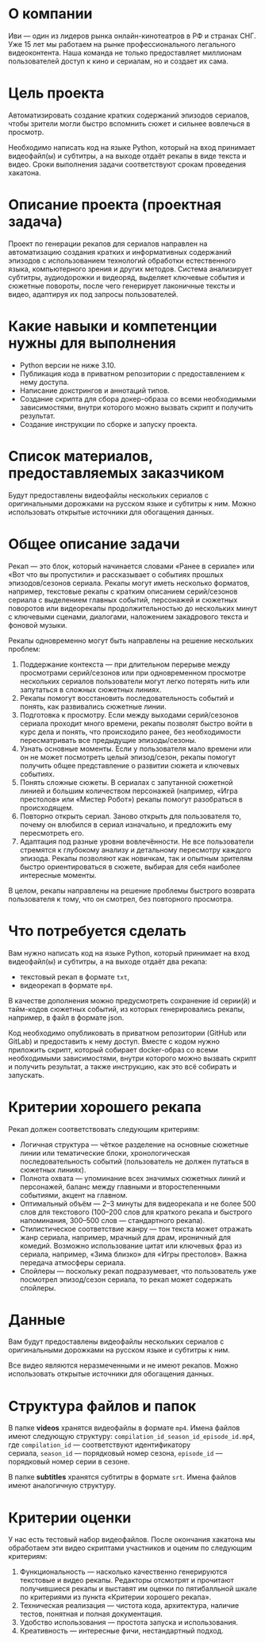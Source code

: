 # О компании

Иви — один из лидеров рынка онлайн-кинотеатров в РФ и странах СНГ. Уже 15 лет мы работаем на рынке профессионального легального видеоконтента. Наша команда не только предоставляет миллионам пользователей доступ к кино и сериалам, но и создает их сама.

# Цель проекта

Автоматизировать создание кратких содержаний эпизодов сериалов, чтобы зрители могли быстро вспомнить сюжет и сильнее вовлечься в просмотр.

Необходимо написать код на языке Python, который на вход принимает видеофайл(ы) и субтитры, а на выходе отдаёт рекапы в виде текста и видео. Сроки выполнения задачи соответствуют срокам проведения хакатона.

# Описание проекта (проектная задача)

Проект по генерации рекапов для сериалов направлен на автоматизацию создания кратких и информативных содержаний эпизодов с использованием технологий обработки естественного языка, компьютерного зрения и других методов. Система анализирует субтитры, аудиодорожки и видеоряд, выделяет ключевые события и сюжетные повороты, после чего генерирует лаконичные тексты и видео, адаптируя их под запросы пользователей.

# Какие навыки и компетенции нужны для выполнения

- Python версии не ниже 3.10.
- Публикация кода в приватном репозитории с предоставлением к нему доступа.
- Написание докстрингов и аннотаций типов.
- Создание скрипта для сбора докер-образа со всеми необходимыми зависимостями, внутри которого можно вызвать скрипт и получить результат.
- Создание инструкции по сборке и запуску проекта.

# Список материалов, предоставляемых заказчиком

Будут предоставлены видеофайлы нескольких сериалов с оригинальными дорожками на русском языке и субтитры к ним. Можно использовать открытые источники для обогащения данных.

  
# Общее описание задачи

Рекап — это блок, который начинается словами «Ранее в сериале» или «Вот что вы пропустили» и рассказывает о событиях прошлых эпизодов/сезонов сериала. Рекапы могут иметь несколько форматов, например, текстовые рекапы с кратким описанием серий/сезонов сериала с выделением главных событий, персонажей и сюжетных поворотов или видеорекапы продолжительностью до нескольких минут с ключевыми сценами, диалогами, наложением закадрового текста и фоновой музыки.

Рекапы одновременно могут быть направлены на решение нескольких проблем:

1. Поддержание контекста — при длительном перерыве между просмотрами серий/сезонов или при одновременном просмотре нескольких сериалов пользователи могут легко потерять нить или запутаться в сложных сюжетных линиях.
2. Рекапы помогут восстановить последовательность событий и понять, как развивались сюжетные линии.
3. Подготовка к просмотру. Если между выходами серий/сезонов сериала проходит много времени, рекапы позволят быстро войти в курс дела и понять, что происходило ранее, без необходимости пересматривать все предыдущие эпизоды/сезоны.
4. Узнать основные моменты. Если у пользователя мало времени или он не может посмотреть целый эпизод/сезон, рекапы помогут получить общее представление о развитии сюжета и ключевых событиях.
5. Понять сложные сюжеты. В сериалах с запутанной сюжетной линией и большим количеством персонажей (например, «Игра престолов» или «Мистер Робот») рекапы помогут разобраться в происходящем.
6. Повторно открыть сериал. Заново открыть для пользователя то, почему он влюбился в сериал изначально, и предложить ему пересмотреть его.
7. Адаптация под разные уровни вовлечённости. Не все пользователи стремятся к глубокому анализу и детальному пересмотру каждого эпизода. Рекапы позволяют как новичкам, так и опытным зрителям быстро ориентироваться в сюжете, выбирая для себя наиболее интересные моменты.

В целом, рекапы направлены на решение проблемы быстрого возврата пользователя к тому, что он смотрел, без повторного просмотра.

# Что потребуется сделать

Вам нужно написать код на языке Python, который принимает на вход видеофайл(ы) и субтитры, а на выходе отдаёт два рекапа:

- текстовый рекап в формате `txt`,
- видеорекап в формате `mp4`.

В качестве дополнения можно предусмотреть сохранение id серии(й) и тайм-кодов сюжетных событий, из которых генерировались рекапы, например, в файл в формате json.

Код необходимо опубликовать в приватном репозитории (GitHub или GitLab) и предоставить к нему доступ. Вместе с кодом нужно приложить скрипт, который собирает docker-образ со всеми необходимыми зависимостями, внутри которого можно вызвать скрипт и получить результат, а также инструкцию, как это всё собирать и запускать.

# Критерии хорошего рекапа

Рекап должен соответствовать следующим критериям:

- Логичная структура — чёткое разделение на основные сюжетные линии или тематические блоки, хронологическая последовательность событий (пользователь не должен путаться в сюжетных линиях).
- Полнота охвата — упоминание всех значимых сюжетных линий и персонажей, баланс между главными и второстепенными событиями, акцент на главном.
- Оптимальный объём — 2–3 минуты для видеорекапа и не более 500 слов для текстового (100–200 слов для краткого рекапа и быстрого напоминания, 300–500 слов — стандартного рекапа).
- Стилистическое соответствие жанру — тон текста может отражать жанр сериала, например, мрачный для драм, ироничный для комедий. Возможно использование цитат или ключевых фраз из сериала, например, «Зима близко» для «Игры престолов». Важна передача атмосферы сериала.
- Спойлеры — поскольку рекап подразумевает, что пользователь уже посмотрел эпизод/сезон сериала, то рекап может содержать спойлеры.

# Данные

Вам будут предоставлены видеофайлы нескольких сериалов с оригинальными дорожками на русском языке и субтитры к ним.

Все видео являются неразмеченными и не имеют рекапов. Можно использовать открытые источники для обогащения данных.

# Структура файлов и папок

В папке **videos** хранятся видеофайлы в формате `mp4`. Имена файлов имеют следующую структуру: `compilation_id_season_id_episode_id.mp4`, где `compilation_id` — соответствуют идентификатору сериала, `season_id` — порядковый номер сезона, `episode_id` — порядковый номер серии в сезоне.

В папке **subtitles** хранятся субтитры в формате `srt`. Имена файлов имеют аналогичную структуру.

# Критерии оценки

У нас есть тестовый набор видеофайлов. После окончания хакатона мы обработаем эти видео скриптами участников и оценим по следующим критериям:

1. Функциональность — насколько качественно генерируются текстовые и видео рекапы. Редакторы отсмотрят и прочитают получившиеся рекапы и выставят им оценки по пятибалльной шкале по критериями из пункта «Критерии хорошего рекапа».
2. Техническая реализация — чистота кода, архитектура, наличие тестов, понятная и полная документация.
3. Удобство использования — простота запуска и использования.
4. Креативность — интересные фичи, нестандартный подход.